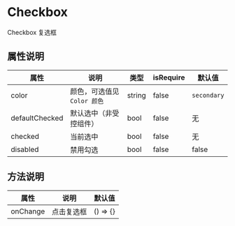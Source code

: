 # Checkbox

Checkbox 复选框

## 属性说明

| 属性           | 说明                        | 类型   | isRequire | 默认值      |
| -------------- | --------------------------- | ------ | --------- | ----------- |
| color          | 颜色，可选值见 `Color 颜色` | string | false     | `secondary` |
| defaultChecked | 默认选中（非受控组件）      | bool   | false     | 无          |
| checked        | 当前选中                    | bool   | false     | 无          |
| disabled       | 禁用勾选                    | bool   | false     | false       |

## 方法说明

| 属性     | 说明       | 默认值   |
| -------- | ---------- | -------- |
| onChange | 点击复选框 | () => {} |
